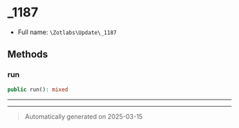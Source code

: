 
# _1187





* Full name: `\Zotlabs\Update\_1187`




## Methods


### run



```php
public run(): mixed
```












***


***
> Automatically generated on 2025-03-15
